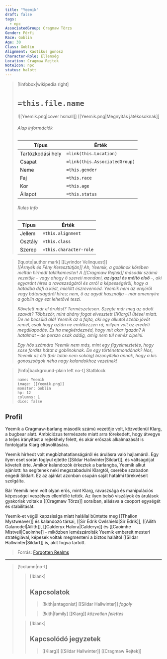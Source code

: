 ```yaml
---
title: "Yeemik"
draft: false
tags:
  - npc
AssociatedGroup: Cragmaw Törzs
Gender: Férfi
Race: Goblin
Age: 30
Class: Goblin
Alignment: Kaotikus gonosz
Character-Role: Ellenség
Location: Cragmaw Rejtek
NoteIcon: npc
status: halott
---
```


> [!infobox|wikipedia right]
> # `=this.file.name`
> ![[Yeemik.png|cover hsmall]]
> [[Yeemik.png|Megnyitás játékosoknak]]
> ###### Alap információk
> Típus |  Érték |
> ---|---|
> Tartózkodási hely | `=link(this.Location)` |
> Csapat | `=link(this.AssociatedGroup)` |
> Neme | `=this.gender` |
> Faj | `=this.race` |
> Kor | `=this.age` |
> Állapot | `=this.status` |
> ###### Rules Info
> Típus |  Érték |
> ---|---|
> Jellem | `=this.alignment` |
> Osztály | `=this.class` |
> Szerep | `=this.character-role` |

>[!quote|author mark] [[Lyrindor Velinquest]]<br>*[[Árnyék és Fény Keresztútján]]*
>*Ah, Yeemik, a goblinok körében méltán hírhedt taktikamester! A [[Cragmaw Rejtek]] második számú vezetője – vagy ahogy ő szereti mondani, **az igazi és méltó első** –, aki egyaránt híres a ravaszságáról és arról a képességéről, hogy a hátadba döfi a kést, mielőtt észrevennéd. Yeemik nem az erejéről vagy bátorságáról híres; nem, ő az agyát használja – már amennyire a goblin agy ezt lehetővé teszi.*
>
>*Követett már el árulást? Természetesen. Szegte már meg az adott szavát? Többször, mint ahány fogat elvesztett [[Klarg]] ütései miatt. De ne becsüld alá! Yeemik az a fajta, aki egy alkutól szebb jövőt remél, csak hogy aztán ne emlékezzen rá, milyen volt az eredeti megállapodás. És ha megkérdeznéd, hogy mit akar igazán? A hatalmat – de persze csak addig, amíg nem túl nehéz cipelni.*
>
>*Egy hős számára Yeemik nem más, mint egy figyelmeztetés, hogy sose fordíts hátat a goblinoknak. De egy történetmondónak? Nos, Yeemik az élő (bár talán nem sokáig) bizonyítéka annak, hogy a kis gonoszságok néha nagy kalandokhoz vezetnek!*

> [!info|background-plain left no-t] Statblock
> ```statblock
> name: Yeemik
> image: [[Yeemik.png]]
> monster: Goblin
> hp: 12
> columns: 1
> dice: false
> ```

## Profil
Yeemik a Cragmaw-barlang második számú vezetője volt, közvetlenül Klarg, a bugbear alatt. Ambiciózus természete miatt arra törekedett, hogy átvegye a teljes irányítást a rejtekhely felett, és akár erőszak alkalmazását is fontolgatta Klarg eltávolítására.

Yeemik hírhedt volt megbízhatatlanságáról és árulásra való hajlamáról. Egy ilyen eset során foglyul ejtette [[Sildar Hallwinter|Sildart]], és váltságdíjat követelt érte. Amikor kalandozók érkeztek a barlangba, Yeemik alkut ajánlott: ha segítenek neki megszabadulni Klargtól, cserébe szabadon engedi Sildart. Ez az ajánlat azonban csupán saját hatalmi törekvéseit szolgálta.

Bár Yeemik nem volt olyan erős, mint Klarg, ravaszsága és manipulációs képességei veszélyes ellenféllé tették. Az ilyen belső viszályok és árulások gyakoriak voltak a [[Cragmaw Törzs]] soraiban, aláásva a csoport egységét és stabilitását.

Yeemik-et végül kapzsisága miatt halállal büntette meg [[Thalion Mystweaver]] és kalandozó társai, [[Sir Edrik Owlshield|Sir Edrik]], [[Ailith Galanodel|Ailith]], [[Calderyx Halora|Calderyx]] és [[Caoimhe Mistveil|Caoimhe]] - miközben lemészárolták Yeemik embereit mesteri stratégiával, képesek voltak megmenteni a biztos haláltól [[Sildar Hallwinter|Sildart]] is, akit fogva tartott.

> Forrás: [Forgotten Realms](https://forgottenrealms.fandom.com/wiki/Sildar_Hallwinter?utm_source=chatgpt.com)

---
> [!column|no-t]
>
>> [!blank]
>> ## Kapcsolatok
>>> [!kith|antagonist] [[Sildar Hallwinter]] _fogoly_
>>
>>> [!kith|family] [[Klarg]] _közvetlen felettes_
>
>> [!blank]
>> ## Kapcsolódó jegyzetek
>>> [[Klarg]]
>>> [[Sildar Hallwinter]]
>>> [[Cragmaw Rejtek]]


